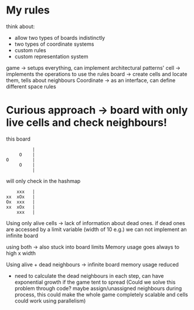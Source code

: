 
# My rules
think about:
- allow two types of boards indistinctly
- two types of coordinate systems
- custom rules
- custom representation system

game -> setups everything, can implement architectural patterns'
cell -> implements the operations to use the rules
board -> create cells and locate them, tells about neighbours
Coordinate -> as an interface, can define different space rules

# Curious approach -> board with only live cells and check neighbours!
this board
```
          |
     O    |
O         |
     O    |
          |
```
will only check in the hashmap
```
    xxx   |
xx  xOx   |
Ox  xxx   |
xx  xOx   |
    xxx   |
```

Using only alive cells ->
lack of information about dead ones.
if dead ones are accessed by a limit variable (width of 10 e.g.) we can not implement an infinite board

using both ->
also stuck into board limits
Memory usage goes always to high x width

Using alive + dead neighbours ->
infinite board
memory usage reduced
- need to calculate the dead neighbours in each step, can have exponential growth if the game tent to spread (Could we solve this problem through code? maybe assign/unassigned neighbours during process, this could make the whole game completely scalable and cells could work using parallelism)